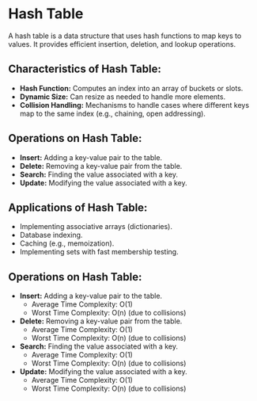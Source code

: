 # Hash Table

A hash table is a data structure that uses hash functions to map keys to values. It provides efficient insertion, deletion, and lookup operations.

## Characteristics of Hash Table:
- **Hash Function:** Computes an index into an array of buckets or slots.
- **Dynamic Size:** Can resize as needed to handle more elements.
- **Collision Handling:** Mechanisms to handle cases where different keys map to the same index (e.g., chaining, open addressing).

## Operations on Hash Table:
- **Insert:** Adding a key-value pair to the table.
- **Delete:** Removing a key-value pair from the table.
- **Search:** Finding the value associated with a key.
- **Update:** Modifying the value associated with a key.

## Applications of Hash Table:
- Implementing associative arrays (dictionaries).
- Database indexing.
- Caching (e.g., memoization).
- Implementing sets with fast membership testing.

## Operations on Hash Table:
- **Insert:** Adding a key-value pair to the table.
  - Average Time Complexity: O(1)
  - Worst Time Complexity: O(n) (due to collisions)
- **Delete:** Removing a key-value pair from the table.
  - Average Time Complexity: O(1)
  - Worst Time Complexity: O(n) (due to collisions)
- **Search:** Finding the value associated with a key.
  - Average Time Complexity: O(1)
  - Worst Time Complexity: O(n) (due to collisions)
- **Update:** Modifying the value associated with a key.
  - Average Time Complexity: O(1)
  - Worst Time Complexity: O(n) (due to collisions)